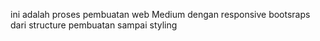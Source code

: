 ini adalah proses pembuatan web Medium dengan responsive bootsraps dari structure pembuatan sampai styling

